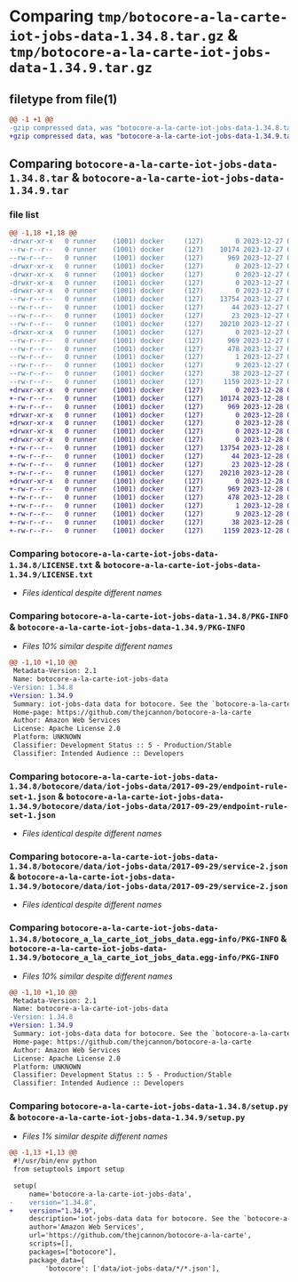 # Comparing `tmp/botocore-a-la-carte-iot-jobs-data-1.34.8.tar.gz` & `tmp/botocore-a-la-carte-iot-jobs-data-1.34.9.tar.gz`

## filetype from file(1)

```diff
@@ -1 +1 @@
-gzip compressed data, was "botocore-a-la-carte-iot-jobs-data-1.34.8.tar", last modified: Wed Dec 27 01:06:47 2023, max compression
+gzip compressed data, was "botocore-a-la-carte-iot-jobs-data-1.34.9.tar", last modified: Thu Dec 28 01:06:48 2023, max compression
```

## Comparing `botocore-a-la-carte-iot-jobs-data-1.34.8.tar` & `botocore-a-la-carte-iot-jobs-data-1.34.9.tar`

### file list

```diff
@@ -1,18 +1,18 @@
-drwxr-xr-x   0 runner    (1001) docker     (127)        0 2023-12-27 01:06:47.419325 botocore-a-la-carte-iot-jobs-data-1.34.8/
--rw-r--r--   0 runner    (1001) docker     (127)    10174 2023-12-27 01:06:47.000000 botocore-a-la-carte-iot-jobs-data-1.34.8/LICENSE.txt
--rw-r--r--   0 runner    (1001) docker     (127)      969 2023-12-27 01:06:47.419325 botocore-a-la-carte-iot-jobs-data-1.34.8/PKG-INFO
-drwxr-xr-x   0 runner    (1001) docker     (127)        0 2023-12-27 01:06:47.419325 botocore-a-la-carte-iot-jobs-data-1.34.8/botocore/
-drwxr-xr-x   0 runner    (1001) docker     (127)        0 2023-12-27 01:06:47.419325 botocore-a-la-carte-iot-jobs-data-1.34.8/botocore/data/
-drwxr-xr-x   0 runner    (1001) docker     (127)        0 2023-12-27 01:06:47.419325 botocore-a-la-carte-iot-jobs-data-1.34.8/botocore/data/iot-jobs-data/
-drwxr-xr-x   0 runner    (1001) docker     (127)        0 2023-12-27 01:06:47.419325 botocore-a-la-carte-iot-jobs-data-1.34.8/botocore/data/iot-jobs-data/2017-09-29/
--rw-r--r--   0 runner    (1001) docker     (127)    13754 2023-12-27 01:06:29.000000 botocore-a-la-carte-iot-jobs-data-1.34.8/botocore/data/iot-jobs-data/2017-09-29/endpoint-rule-set-1.json
--rw-r--r--   0 runner    (1001) docker     (127)       44 2023-12-27 01:06:29.000000 botocore-a-la-carte-iot-jobs-data-1.34.8/botocore/data/iot-jobs-data/2017-09-29/examples-1.json
--rw-r--r--   0 runner    (1001) docker     (127)       23 2023-12-27 01:06:29.000000 botocore-a-la-carte-iot-jobs-data-1.34.8/botocore/data/iot-jobs-data/2017-09-29/paginators-1.json
--rw-r--r--   0 runner    (1001) docker     (127)    20210 2023-12-27 01:06:29.000000 botocore-a-la-carte-iot-jobs-data-1.34.8/botocore/data/iot-jobs-data/2017-09-29/service-2.json
-drwxr-xr-x   0 runner    (1001) docker     (127)        0 2023-12-27 01:06:47.419325 botocore-a-la-carte-iot-jobs-data-1.34.8/botocore_a_la_carte_iot_jobs_data.egg-info/
--rw-r--r--   0 runner    (1001) docker     (127)      969 2023-12-27 01:06:47.000000 botocore-a-la-carte-iot-jobs-data-1.34.8/botocore_a_la_carte_iot_jobs_data.egg-info/PKG-INFO
--rw-r--r--   0 runner    (1001) docker     (127)      478 2023-12-27 01:06:47.000000 botocore-a-la-carte-iot-jobs-data-1.34.8/botocore_a_la_carte_iot_jobs_data.egg-info/SOURCES.txt
--rw-r--r--   0 runner    (1001) docker     (127)        1 2023-12-27 01:06:47.000000 botocore-a-la-carte-iot-jobs-data-1.34.8/botocore_a_la_carte_iot_jobs_data.egg-info/dependency_links.txt
--rw-r--r--   0 runner    (1001) docker     (127)        9 2023-12-27 01:06:47.000000 botocore-a-la-carte-iot-jobs-data-1.34.8/botocore_a_la_carte_iot_jobs_data.egg-info/top_level.txt
--rw-r--r--   0 runner    (1001) docker     (127)       38 2023-12-27 01:06:47.419325 botocore-a-la-carte-iot-jobs-data-1.34.8/setup.cfg
--rw-r--r--   0 runner    (1001) docker     (127)     1159 2023-12-27 01:06:47.000000 botocore-a-la-carte-iot-jobs-data-1.34.8/setup.py
+drwxr-xr-x   0 runner    (1001) docker     (127)        0 2023-12-28 01:06:48.910334 botocore-a-la-carte-iot-jobs-data-1.34.9/
+-rw-r--r--   0 runner    (1001) docker     (127)    10174 2023-12-28 01:06:48.000000 botocore-a-la-carte-iot-jobs-data-1.34.9/LICENSE.txt
+-rw-r--r--   0 runner    (1001) docker     (127)      969 2023-12-28 01:06:48.910334 botocore-a-la-carte-iot-jobs-data-1.34.9/PKG-INFO
+drwxr-xr-x   0 runner    (1001) docker     (127)        0 2023-12-28 01:06:48.910334 botocore-a-la-carte-iot-jobs-data-1.34.9/botocore/
+drwxr-xr-x   0 runner    (1001) docker     (127)        0 2023-12-28 01:06:48.910334 botocore-a-la-carte-iot-jobs-data-1.34.9/botocore/data/
+drwxr-xr-x   0 runner    (1001) docker     (127)        0 2023-12-28 01:06:48.910334 botocore-a-la-carte-iot-jobs-data-1.34.9/botocore/data/iot-jobs-data/
+drwxr-xr-x   0 runner    (1001) docker     (127)        0 2023-12-28 01:06:48.910334 botocore-a-la-carte-iot-jobs-data-1.34.9/botocore/data/iot-jobs-data/2017-09-29/
+-rw-r--r--   0 runner    (1001) docker     (127)    13754 2023-12-28 01:06:26.000000 botocore-a-la-carte-iot-jobs-data-1.34.9/botocore/data/iot-jobs-data/2017-09-29/endpoint-rule-set-1.json
+-rw-r--r--   0 runner    (1001) docker     (127)       44 2023-12-28 01:06:26.000000 botocore-a-la-carte-iot-jobs-data-1.34.9/botocore/data/iot-jobs-data/2017-09-29/examples-1.json
+-rw-r--r--   0 runner    (1001) docker     (127)       23 2023-12-28 01:06:26.000000 botocore-a-la-carte-iot-jobs-data-1.34.9/botocore/data/iot-jobs-data/2017-09-29/paginators-1.json
+-rw-r--r--   0 runner    (1001) docker     (127)    20210 2023-12-28 01:06:26.000000 botocore-a-la-carte-iot-jobs-data-1.34.9/botocore/data/iot-jobs-data/2017-09-29/service-2.json
+drwxr-xr-x   0 runner    (1001) docker     (127)        0 2023-12-28 01:06:48.910334 botocore-a-la-carte-iot-jobs-data-1.34.9/botocore_a_la_carte_iot_jobs_data.egg-info/
+-rw-r--r--   0 runner    (1001) docker     (127)      969 2023-12-28 01:06:48.000000 botocore-a-la-carte-iot-jobs-data-1.34.9/botocore_a_la_carte_iot_jobs_data.egg-info/PKG-INFO
+-rw-r--r--   0 runner    (1001) docker     (127)      478 2023-12-28 01:06:48.000000 botocore-a-la-carte-iot-jobs-data-1.34.9/botocore_a_la_carte_iot_jobs_data.egg-info/SOURCES.txt
+-rw-r--r--   0 runner    (1001) docker     (127)        1 2023-12-28 01:06:48.000000 botocore-a-la-carte-iot-jobs-data-1.34.9/botocore_a_la_carte_iot_jobs_data.egg-info/dependency_links.txt
+-rw-r--r--   0 runner    (1001) docker     (127)        9 2023-12-28 01:06:48.000000 botocore-a-la-carte-iot-jobs-data-1.34.9/botocore_a_la_carte_iot_jobs_data.egg-info/top_level.txt
+-rw-r--r--   0 runner    (1001) docker     (127)       38 2023-12-28 01:06:48.910334 botocore-a-la-carte-iot-jobs-data-1.34.9/setup.cfg
+-rw-r--r--   0 runner    (1001) docker     (127)     1159 2023-12-28 01:06:48.000000 botocore-a-la-carte-iot-jobs-data-1.34.9/setup.py
```

### Comparing `botocore-a-la-carte-iot-jobs-data-1.34.8/LICENSE.txt` & `botocore-a-la-carte-iot-jobs-data-1.34.9/LICENSE.txt`

 * *Files identical despite different names*

### Comparing `botocore-a-la-carte-iot-jobs-data-1.34.8/PKG-INFO` & `botocore-a-la-carte-iot-jobs-data-1.34.9/PKG-INFO`

 * *Files 10% similar despite different names*

```diff
@@ -1,10 +1,10 @@
 Metadata-Version: 2.1
 Name: botocore-a-la-carte-iot-jobs-data
-Version: 1.34.8
+Version: 1.34.9
 Summary: iot-jobs-data data for botocore. See the `botocore-a-la-carte` package for more info.
 Home-page: https://github.com/thejcannon/botocore-a-la-carte
 Author: Amazon Web Services
 License: Apache License 2.0
 Platform: UNKNOWN
 Classifier: Development Status :: 5 - Production/Stable
 Classifier: Intended Audience :: Developers
```

### Comparing `botocore-a-la-carte-iot-jobs-data-1.34.8/botocore/data/iot-jobs-data/2017-09-29/endpoint-rule-set-1.json` & `botocore-a-la-carte-iot-jobs-data-1.34.9/botocore/data/iot-jobs-data/2017-09-29/endpoint-rule-set-1.json`

 * *Files identical despite different names*

### Comparing `botocore-a-la-carte-iot-jobs-data-1.34.8/botocore/data/iot-jobs-data/2017-09-29/service-2.json` & `botocore-a-la-carte-iot-jobs-data-1.34.9/botocore/data/iot-jobs-data/2017-09-29/service-2.json`

 * *Files identical despite different names*

### Comparing `botocore-a-la-carte-iot-jobs-data-1.34.8/botocore_a_la_carte_iot_jobs_data.egg-info/PKG-INFO` & `botocore-a-la-carte-iot-jobs-data-1.34.9/botocore_a_la_carte_iot_jobs_data.egg-info/PKG-INFO`

 * *Files 10% similar despite different names*

```diff
@@ -1,10 +1,10 @@
 Metadata-Version: 2.1
 Name: botocore-a-la-carte-iot-jobs-data
-Version: 1.34.8
+Version: 1.34.9
 Summary: iot-jobs-data data for botocore. See the `botocore-a-la-carte` package for more info.
 Home-page: https://github.com/thejcannon/botocore-a-la-carte
 Author: Amazon Web Services
 License: Apache License 2.0
 Platform: UNKNOWN
 Classifier: Development Status :: 5 - Production/Stable
 Classifier: Intended Audience :: Developers
```

### Comparing `botocore-a-la-carte-iot-jobs-data-1.34.8/setup.py` & `botocore-a-la-carte-iot-jobs-data-1.34.9/setup.py`

 * *Files 1% similar despite different names*

```diff
@@ -1,13 +1,13 @@
 #!/usr/bin/env python
 from setuptools import setup
 
 setup(
     name='botocore-a-la-carte-iot-jobs-data',
-    version="1.34.8",
+    version="1.34.9",
     description='iot-jobs-data data for botocore. See the `botocore-a-la-carte` package for more info.',
     author='Amazon Web Services',
     url='https://github.com/thejcannon/botocore-a-la-carte',
     scripts=[],
     packages=["botocore"],
     package_data={
         'botocore': ['data/iot-jobs-data/*/*.json'],
```

